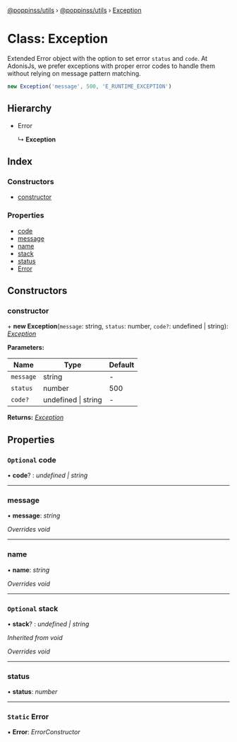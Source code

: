 [@poppinss/utils](../README.md) › [@poppinss/utils](../modules/_poppinss_utils.md) › [Exception](_poppinss_utils.exception.md)

# Class: Exception

Extended Error object with the option to set error `status` and `code`.
At AdonisJs, we prefer exceptions with proper error codes to handle
them without relying on message pattern matching.

```js
new Exception('message', 500, 'E_RUNTIME_EXCEPTION')
```

## Hierarchy

* Error

  ↳ **Exception**

## Index

### Constructors

* [constructor](_poppinss_utils.exception.md#constructor)

### Properties

* [code](_poppinss_utils.exception.md#optional-code)
* [message](_poppinss_utils.exception.md#message)
* [name](_poppinss_utils.exception.md#name)
* [stack](_poppinss_utils.exception.md#optional-stack)
* [status](_poppinss_utils.exception.md#status)
* [Error](_poppinss_utils.exception.md#static-error)

## Constructors

###  constructor

\+ **new Exception**(`message`: string, `status`: number, `code?`: undefined | string): *[Exception](_poppinss_utils.exception.md)*

**Parameters:**

Name | Type | Default |
------ | ------ | ------ |
`message` | string | - |
`status` | number | 500 |
`code?` | undefined &#124; string | - |

**Returns:** *[Exception](_poppinss_utils.exception.md)*

## Properties

### `Optional` code

• **code**? : *undefined | string*

___

###  message

• **message**: *string*

*Overrides void*

___

###  name

• **name**: *string*

*Overrides void*

___

### `Optional` stack

• **stack**? : *undefined | string*

*Inherited from void*

*Overrides void*

___

###  status

• **status**: *number*

___

### `Static` Error

▪ **Error**: *ErrorConstructor*
